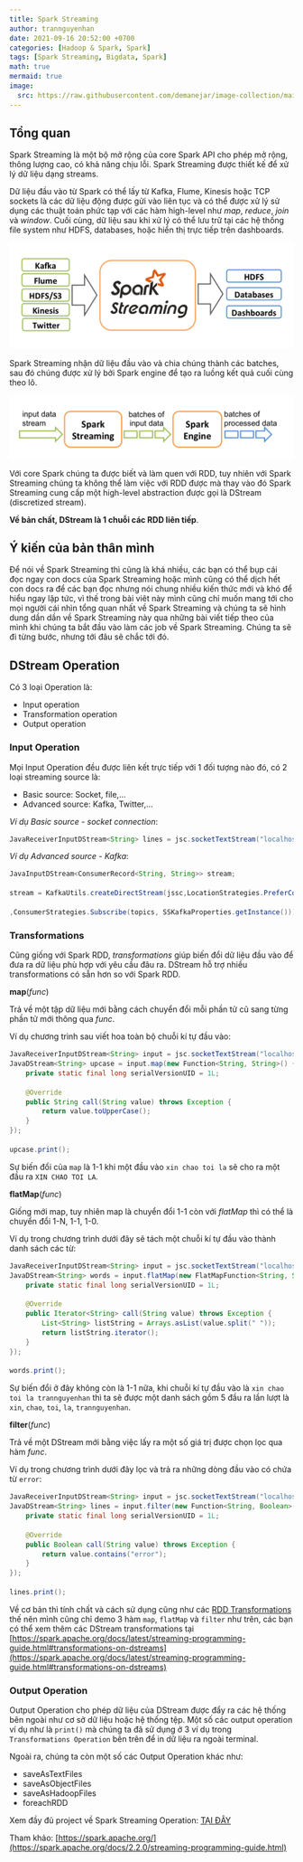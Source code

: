 ```yaml
---
title: Spark Streaming
author: trannguyenhan 
date: 2021-09-16 20:52:00 +0700
categories: [Hadoop & Spark, Spark]
tags: [Spark Streaming, Bigdata, Spark]
math: true
mermaid: true
image:
  src: https://raw.githubusercontent.com/demanejar/image-collection/main/SparkStreaming/streaming-arch.png
---
```


## Tổng quan 

Spark Streaming là một bộ mở rộng của core Spark API cho phép mở rộng, thông lượng cao, có khả năng chịu lỗi. Spark Streaming được thiết kế để xử lý dữ liệu dạng streams.

Dữ liệu đầu vào từ Spark có thể lấy từ Kafka, Flume, Kinesis hoặc TCP sockets là các dữ liệu động được gửi vào liên tục và có thể được xử lý sử dụng các thuật toán phức tạp với các hàm high-level như _map_, _reduce_, _join_ và _window_. Cuối cùng, dữ liệu sau khi xử lý có thể lưu trữ tại các hệ thống file system như HDFS, databases, hoặc hiển thị trực tiếp trên dashboards.
 
![](https://raw.githubusercontent.com/demanejar/image-collection/refs/heads/main/SparkStreaming/streaming-arch.png)

Spark Streaming nhận dữ liệu đầu vào và chia chúng thành các batches, sau đó chúng được xử lý bởi Spark engine để tạo ra luồng kết quả cuối cùng theo lô.

![](https://raw.githubusercontent.com/demanejar/image-collection/refs/heads/main/SparkStreaming/streaming-flow.png)

Với core Spark chúng ta được biết và làm quen với RDD, tuy nhiên với Spark Streaming chúng ta không thể làm việc với RDD được mà thay vào đó Spark Streaming cung cấp một high-level abstraction được gọi là DStream (discretized stream). 

**Về bản chất, DStream là 1 chuỗi các RDD liên tiếp**.

##  Ý kiến của bản thân mình

Để nói về Spark Streaming thì cũng là khá nhiều, các bạn có thể bụp cái đọc ngay con docs của Spark Streaming hoặc mình cũng có thể dịch hết con docs ra để các bạn đọc nhưng nói chung nhiều kiến thức mới và khó để hiểu ngay lập tức, vì thế trong bài viêt này mình cũng chỉ muốn mang tới cho mọi người cái nhìn tổng quan nhất về Spark Streaming và chúng ta sẽ hình dung dần dần về Spark Streaming này qua những bài viết tiếp theo của mình khi chúng ta bắt đầu vào làm các job về Spark Streaming. Chúng ta sẽ đi từng bước, nhưng tới đâu sẽ chắc tới đó.

## DStream Operation

Có 3 loại Operation là: 
- Input operation
- Transformation operation 
- Output operation 

### Input Operation 

Mọi Input Operation đều được liên kết trực tiếp với 1 đối tượng nào đó, có 2 loại streaming source là: 
- Basic source: Socket, file,...
- Advanced source: Kafka, Twitter,...

_Ví dụ Basic source - socket connection_: 

```java
JavaReceiverInputDStream<String> lines = jsc.socketTextStream("localhost", 9999);
```

_Ví dụ Advanced source - Kafka_: 

```java 
JavaInputDStream<ConsumerRecord<String, String>> stream;

stream = KafkaUtils.createDirectStream(jssc,LocationStrategies.PreferConsistent()

,ConsumerStrategies.Subscribe(topics, SSKafkaProperties.getInstance()));
```

### Transformations 

Cũng giống với Spark RDD, _transformations_ giúp biến đổi dữ liệu đầu vào để đưa ra dữ liệu phù hợp với yêu cầu đâu ra. DStream hỗ trợ nhiều transformations có sẵn hơn so với Spark RDD.

**map**(_func_)

Trả về một tập dữ liệu mới bằng cách chuyển đổi mỗi phần tử cũ sang từng phần tử mới thông qua _func_.

Ví dụ chương trình sau viết hoa toàn bộ chuỗi kí tự đầu vào: 

```java
JavaReceiverInputDStream<String> input = jsc.socketTextStream("localhost", 9999);
JavaDStream<String> upcase = input.map(new Function<String, String>() {
	private static final long serialVersionUID = 1L;

	@Override
	public String call(String value) throws Exception {
		return value.toUpperCase();
	} 
});

upcase.print();
```

Sự biến đổi của `map` là 1-1 khi một đầu vào `xin chao toi la` sẽ cho ra một đầu ra `XIN CHAO TOI LA`.
 
**flatMap**(_func_)

Giống mới map, tuy nhiên map là chuyển đổi 1-1 còn với _flatMap_ thì có thể là chuyển đổi 1-N, 1-1, 1-0.

Ví dụ trong chương trình dưới đây sẽ tách một chuỗi kí tự đầu vào thành danh sách các từ: 

```java
JavaReceiverInputDStream<String> input = jsc.socketTextStream("localhost", 9999);
JavaDStream<String> words = input.flatMap(new FlatMapFunction<String, String>() {
	private static final long serialVersionUID = 1L;

	@Override
	public Iterator<String> call(String value) throws Exception {
		List<String> listString = Arrays.asList(value.split(" "));
		return listString.iterator();
	}
});

words.print();
```

Sự biến đổi ở đây không còn là 1-1 nữa, khi chuỗi kí tự đầu vào là `xin chao toi la trannguyenhan` thì ta sẽ được một danh sách gồm 5 đầu ra lần lượt là `xin`, `chao`, `toi`, `la`, `trannguyenhan`.

**filter**(_func_)

Trả về một DStream mới bằng việc lấy ra một số giá trị được chọn lọc qua hàm _func_.

Ví dụ trong chương trình dưới đây lọc và trả ra những dòng đầu vào có chứa từ `error`: 

```java
JavaReceiverInputDStream<String> input = jsc.socketTextStream("localhost", 9999);
JavaDStream<String> lines = input.filter(new Function<String, Boolean>() {
	private static final long serialVersionUID = 1L;

	@Override
	public Boolean call(String value) throws Exception {
		return value.contains("error");
	}
});

lines.print();
```

Về cơ bản thì tính chất và cách sử dụng cũng như các [RDD Transformations](https://demanejar.github.io/posts/spark-rdd/#rdd-operations) thế nên mình cũng chỉ demo 3 hàm `map`, `flatMap` và `filter` như trên, các bạn có thể xem thêm các DStream transformations tại [https://spark.apache.org/docs/latest/streaming-programming-guide.html#transformations-on-dstreams](https://spark.apache.org/docs/latest/streaming-programming-guide.html#transformations-on-dstreams)

### Output Operation 

Output Operation cho phép dữ liệu của DStream được đẩy ra các hệ thống bên ngoài như cơ sở dữ liệu hoặc hệ thống tệp. Một số các output operation ví dụ như là `print()` mà chúng ta đã sử dụng ở 3 ví dụ trong `Transformations Operation` bên trên để in dữ liệu ra ngoài terminal.

Ngoài ra, chúng ta còn một số các Output Operation khác như: 

- saveAsTextFiles
- saveAsObjectFiles
- saveAsHadoopFiles
- foreachRDD

Xem đầy đủ project về Spark Streaming Operation: [TẠI ĐÂY](https://github.com/demanejar/spark-streaming-operation)

Tham khảo: [https://spark.apache.org/](https://spark.apache.org/docs/2.2.0/streaming-programming-guide.html)
